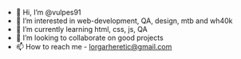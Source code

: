 - 👋 Hi, I’m @vulpes91
- 👀 I’m interested in web-development, QA, design, mtb and wh40k
- 🌱 I’m currently learning  html, css, js, QA
- 💞️ I’m looking to collaborate on good projects
- 📫 How to reach me  - lorgarheretic@gmail.com

<!---
vulpes91/vulpes91 is a ✨ special ✨ repository because its `README.md` (this file) appears on your GitHub profile.
You can click the Preview link to take a look at your changes.
--->

